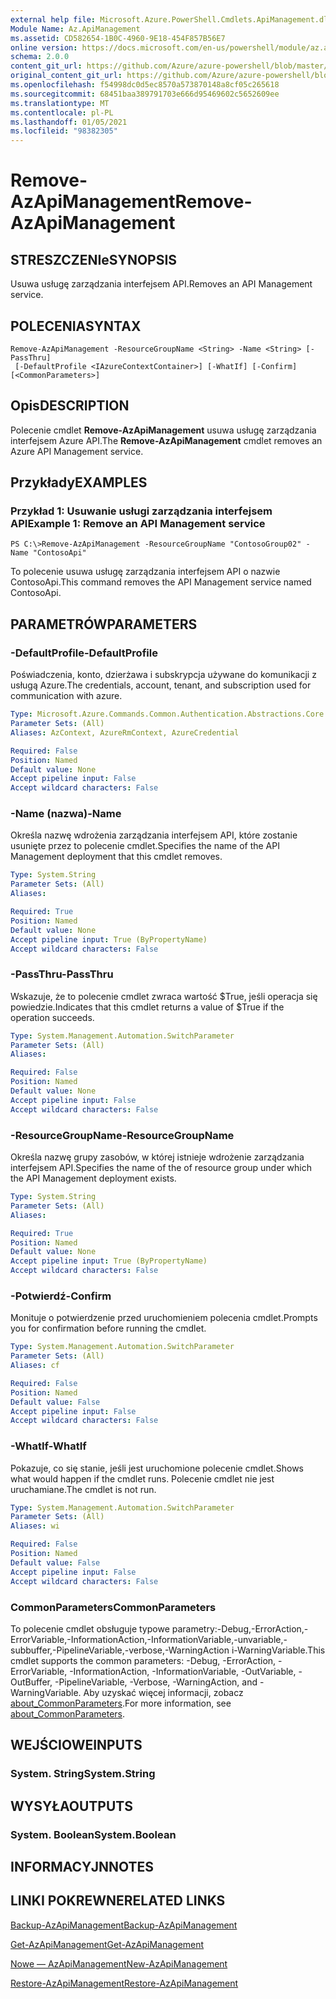 ```yaml
---
external help file: Microsoft.Azure.PowerShell.Cmdlets.ApiManagement.dll-Help.xml
Module Name: Az.ApiManagement
ms.assetid: CD582654-1B0C-4960-9E18-454F857B56E7
online version: https://docs.microsoft.com/en-us/powershell/module/az.apimanagement/remove-azapimanagement
schema: 2.0.0
content_git_url: https://github.com/Azure/azure-powershell/blob/master/src/ApiManagement/ApiManagement/help/Remove-AzApiManagement.md
original_content_git_url: https://github.com/Azure/azure-powershell/blob/master/src/ApiManagement/ApiManagement/help/Remove-AzApiManagement.md
ms.openlocfilehash: f54998dc0d5ec8570a573870148a8cf05c265618
ms.sourcegitcommit: 68451baa389791703e666d95469602c5652609ee
ms.translationtype: MT
ms.contentlocale: pl-PL
ms.lasthandoff: 01/05/2021
ms.locfileid: "98382305"
---
```

# <span data-ttu-id="af7c5-101">Remove-AzApiManagement</span><span class="sxs-lookup"><span data-stu-id="af7c5-101">Remove-AzApiManagement</span></span>

## <span data-ttu-id="af7c5-102">STRESZCZENIe</span><span class="sxs-lookup"><span data-stu-id="af7c5-102">SYNOPSIS</span></span>
<span data-ttu-id="af7c5-103">Usuwa usługę zarządzania interfejsem API.</span><span class="sxs-lookup"><span data-stu-id="af7c5-103">Removes an API Management service.</span></span>

## <span data-ttu-id="af7c5-104">POLECENIA</span><span class="sxs-lookup"><span data-stu-id="af7c5-104">SYNTAX</span></span>

```
Remove-AzApiManagement -ResourceGroupName <String> -Name <String> [-PassThru]
 [-DefaultProfile <IAzureContextContainer>] [-WhatIf] [-Confirm] [<CommonParameters>]
```

## <span data-ttu-id="af7c5-105">Opis</span><span class="sxs-lookup"><span data-stu-id="af7c5-105">DESCRIPTION</span></span>
<span data-ttu-id="af7c5-106">Polecenie cmdlet **Remove-AzApiManagement** usuwa usługę zarządzania interfejsem Azure API.</span><span class="sxs-lookup"><span data-stu-id="af7c5-106">The **Remove-AzApiManagement** cmdlet removes an Azure API Management service.</span></span>

## <span data-ttu-id="af7c5-107">Przykłady</span><span class="sxs-lookup"><span data-stu-id="af7c5-107">EXAMPLES</span></span>

### <span data-ttu-id="af7c5-108">Przykład 1: Usuwanie usługi zarządzania interfejsem API</span><span class="sxs-lookup"><span data-stu-id="af7c5-108">Example 1: Remove an API Management service</span></span>
```
PS C:\>Remove-AzApiManagement -ResourceGroupName "ContosoGroup02" -Name "ContosoApi"
```

<span data-ttu-id="af7c5-109">To polecenie usuwa usługę zarządzania interfejsem API o nazwie ContosoApi.</span><span class="sxs-lookup"><span data-stu-id="af7c5-109">This command removes the API Management service named ContosoApi.</span></span>

## <span data-ttu-id="af7c5-110">PARAMETRÓW</span><span class="sxs-lookup"><span data-stu-id="af7c5-110">PARAMETERS</span></span>

### <span data-ttu-id="af7c5-111">-DefaultProfile</span><span class="sxs-lookup"><span data-stu-id="af7c5-111">-DefaultProfile</span></span>
<span data-ttu-id="af7c5-112">Poświadczenia, konto, dzierżawa i subskrypcja używane do komunikacji z usługą Azure.</span><span class="sxs-lookup"><span data-stu-id="af7c5-112">The credentials, account, tenant, and subscription used for communication with azure.</span></span>

```yaml
Type: Microsoft.Azure.Commands.Common.Authentication.Abstractions.Core.IAzureContextContainer
Parameter Sets: (All)
Aliases: AzContext, AzureRmContext, AzureCredential

Required: False
Position: Named
Default value: None
Accept pipeline input: False
Accept wildcard characters: False
```

### <span data-ttu-id="af7c5-113">-Name (nazwa)</span><span class="sxs-lookup"><span data-stu-id="af7c5-113">-Name</span></span>
<span data-ttu-id="af7c5-114">Określa nazwę wdrożenia zarządzania interfejsem API, które zostanie usunięte przez to polecenie cmdlet.</span><span class="sxs-lookup"><span data-stu-id="af7c5-114">Specifies the name of the API Management deployment that this cmdlet removes.</span></span>

```yaml
Type: System.String
Parameter Sets: (All)
Aliases:

Required: True
Position: Named
Default value: None
Accept pipeline input: True (ByPropertyName)
Accept wildcard characters: False
```

### <span data-ttu-id="af7c5-115">-PassThru</span><span class="sxs-lookup"><span data-stu-id="af7c5-115">-PassThru</span></span>
<span data-ttu-id="af7c5-116">Wskazuje, że to polecenie cmdlet zwraca wartość $True, jeśli operacja się powiedzie.</span><span class="sxs-lookup"><span data-stu-id="af7c5-116">Indicates that this cmdlet returns a value of $True if the operation succeeds.</span></span>

```yaml
Type: System.Management.Automation.SwitchParameter
Parameter Sets: (All)
Aliases:

Required: False
Position: Named
Default value: None
Accept pipeline input: False
Accept wildcard characters: False
```

### <span data-ttu-id="af7c5-117">-ResourceGroupName</span><span class="sxs-lookup"><span data-stu-id="af7c5-117">-ResourceGroupName</span></span>
<span data-ttu-id="af7c5-118">Określa nazwę grupy zasobów, w której istnieje wdrożenie zarządzania interfejsem API.</span><span class="sxs-lookup"><span data-stu-id="af7c5-118">Specifies the name of the of resource group under which the API Management deployment exists.</span></span>

```yaml
Type: System.String
Parameter Sets: (All)
Aliases:

Required: True
Position: Named
Default value: None
Accept pipeline input: True (ByPropertyName)
Accept wildcard characters: False
```

### <span data-ttu-id="af7c5-119">-Potwierdź</span><span class="sxs-lookup"><span data-stu-id="af7c5-119">-Confirm</span></span>
<span data-ttu-id="af7c5-120">Monituje o potwierdzenie przed uruchomieniem polecenia cmdlet.</span><span class="sxs-lookup"><span data-stu-id="af7c5-120">Prompts you for confirmation before running the cmdlet.</span></span>

```yaml
Type: System.Management.Automation.SwitchParameter
Parameter Sets: (All)
Aliases: cf

Required: False
Position: Named
Default value: False
Accept pipeline input: False
Accept wildcard characters: False
```

### <span data-ttu-id="af7c5-121">-WhatIf</span><span class="sxs-lookup"><span data-stu-id="af7c5-121">-WhatIf</span></span>
<span data-ttu-id="af7c5-122">Pokazuje, co się stanie, jeśli jest uruchomione polecenie cmdlet.</span><span class="sxs-lookup"><span data-stu-id="af7c5-122">Shows what would happen if the cmdlet runs.</span></span>
<span data-ttu-id="af7c5-123">Polecenie cmdlet nie jest uruchamiane.</span><span class="sxs-lookup"><span data-stu-id="af7c5-123">The cmdlet is not run.</span></span>

```yaml
Type: System.Management.Automation.SwitchParameter
Parameter Sets: (All)
Aliases: wi

Required: False
Position: Named
Default value: False
Accept pipeline input: False
Accept wildcard characters: False
```

### <span data-ttu-id="af7c5-124">CommonParameters</span><span class="sxs-lookup"><span data-stu-id="af7c5-124">CommonParameters</span></span>
<span data-ttu-id="af7c5-125">To polecenie cmdlet obsługuje typowe parametry:-Debug,-ErrorAction,-ErrorVariable,-InformationAction,-InformationVariable,-unvariable,-subbuffer,-PipelineVariable,-verbose,-WarningAction i-WarningVariable.</span><span class="sxs-lookup"><span data-stu-id="af7c5-125">This cmdlet supports the common parameters: -Debug, -ErrorAction, -ErrorVariable, -InformationAction, -InformationVariable, -OutVariable, -OutBuffer, -PipelineVariable, -Verbose, -WarningAction, and -WarningVariable.</span></span> <span data-ttu-id="af7c5-126">Aby uzyskać więcej informacji, zobacz [about_CommonParameters](http://go.microsoft.com/fwlink/?LinkID=113216).</span><span class="sxs-lookup"><span data-stu-id="af7c5-126">For more information, see [about_CommonParameters](http://go.microsoft.com/fwlink/?LinkID=113216).</span></span>

## <span data-ttu-id="af7c5-127">WEJŚCIOWE</span><span class="sxs-lookup"><span data-stu-id="af7c5-127">INPUTS</span></span>

### <span data-ttu-id="af7c5-128">System. String</span><span class="sxs-lookup"><span data-stu-id="af7c5-128">System.String</span></span>

## <span data-ttu-id="af7c5-129">WYSYŁA</span><span class="sxs-lookup"><span data-stu-id="af7c5-129">OUTPUTS</span></span>

### <span data-ttu-id="af7c5-130">System. Boolean</span><span class="sxs-lookup"><span data-stu-id="af7c5-130">System.Boolean</span></span>

## <span data-ttu-id="af7c5-131">INFORMACYJN</span><span class="sxs-lookup"><span data-stu-id="af7c5-131">NOTES</span></span>

## <span data-ttu-id="af7c5-132">LINKI POKREWNE</span><span class="sxs-lookup"><span data-stu-id="af7c5-132">RELATED LINKS</span></span>

[<span data-ttu-id="af7c5-133">Backup-AzApiManagement</span><span class="sxs-lookup"><span data-stu-id="af7c5-133">Backup-AzApiManagement</span></span>](./Backup-AzApiManagement.md)

[<span data-ttu-id="af7c5-134">Get-AzApiManagement</span><span class="sxs-lookup"><span data-stu-id="af7c5-134">Get-AzApiManagement</span></span>](./Get-AzApiManagement.md)

[<span data-ttu-id="af7c5-135">Nowe — AzApiManagement</span><span class="sxs-lookup"><span data-stu-id="af7c5-135">New-AzApiManagement</span></span>](./New-AzApiManagement.md)

[<span data-ttu-id="af7c5-136">Restore-AzApiManagement</span><span class="sxs-lookup"><span data-stu-id="af7c5-136">Restore-AzApiManagement</span></span>](./Restore-AzApiManagement.md)


